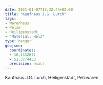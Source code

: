 ```yaml
---
date: 2021-01-07T12:32:44+02:00
title: "Kaufhaus J.G. Lurch"
tags:
- Warenhaus
- Pelze
- Heiligenstadt
- "Material: Holz"
type: hanger
geojson:
  coordinates:
  - 10.1332671
  - 51.3774433
  precision: exact
---
```

Kaufhaus J.G. Lurch, Heiligenstadt, Pelzwaren
